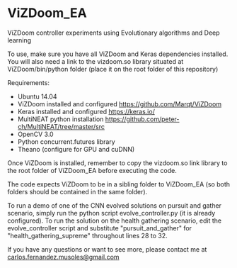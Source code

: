 # ViZDoom_EA
ViZDoom controller experiments using Evolutionary algorithms and Deep learning

To use, make sure you have all ViZDoom and Keras dependencies installed. You will also need a link to the vizdoom.so library situated at ViZDoom/bin/python folder (place it on the root folder of this repository)

Requirements:
- Ubuntu 14.04
- ViZDoom installed and configured https://github.com/Marqt/ViZDoom
- Keras installed and configured https://keras.io/
- MultiNEAT python installation https://github.com/peter-ch/MultiNEAT/tree/master/src
- OpenCV 3.0
- Python concurrent.futures library
- Theano (configure for GPU and cuDNN)

Once ViZDoom is installed, remember to copy the vizdoom.so link library to the root folder of ViZDoom_EA before executing the code.

The code expects ViZDoom to be in a sibling folder to ViZDoom_EA (so both folders should be contained in the same folder).

To run a demo of one of the CNN evolved solutions on pursuit and gather scenario, simply run the python script evolve_controller.py (it is already configured). To run the solution on the health gathering scenario, edit the evolve_controller script and substitute "pursuit_and_gather" for "health_gathering_supreme" throughout lines 28 to 32.

If you have any questions or want to see more, please contact me at carlos.fernandez.musoles@gmail.com 
